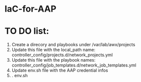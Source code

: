 # IaC-for-AAP
# TO DO list:

1. Create a direcory and playbooks under /var/lab/awx/projects
2. Update this file with the local_path name: controller_config/projects.d/network_projects.yml
3. Update this file with the playbook names: controller_config/job_templates.d/network_job_templates.yml
4. Update env.sh file with the AAP credential infos
5. . env.sh
